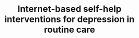 --- 
abstract: '' 
authors: 
 - admin
 -  H Baumeister
doi: '' 
featured: false 
publication: '*JAMA psychiatry*, 110' 
publication_short: '' 
publishDate: '2017-01-01' 
title: 'Internet-based self-help interventions for depression in routine care' 
url_code: '' 
url_dataset: '' 
url_pdf: '' 
url_poster: '' 
url_project: '' 
url_slides: '' 
url_source: '' 
url_video: '' 
---